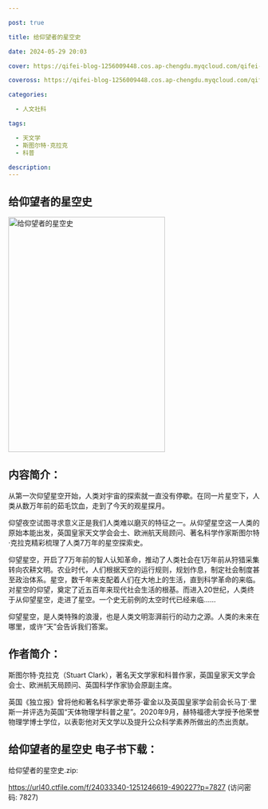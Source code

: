 ```yaml
---

post: true

title: 给仰望者的星空史

date: 2024-05-29 20:03

cover: https://qifei-blog-1256009448.cos.ap-chengdu.myqcloud.com/qifei-blog/64f0a28b661c6c8e5417bd20.jpg

coveross: https://qifei-blog-1256009448.cos.ap-chengdu.myqcloud.com/qifei-blog/64f0a28b661c6c8e5417bd20.jpg

categories:

  - 人文社科

tags:

  - 天文学
  - 斯图尔特·克拉克
  - 科普

description:
---
```


## 给仰望者的星空史
<img alt="给仰望者的星空史 " class="aligncenter loaded" data-was-processed="true" decoding="async" fetchpriority="high" height="471" src="https://qifei-blog-1256009448.cos.ap-chengdu.myqcloud.com/qifei-blog/64f0a28b661c6c8e5417bd20.jpg " style="cursor: zoom-in;" width="314"/>

## 内容简介：

从第一次仰望星空开始，人类对宇宙的探索就一直没有停歇。在同一片星空下，人类从数万年前的茹毛饮血，走到了今天的观星探月。

仰望夜空试图寻求意义正是我们人类难以磨灭的特征之一。从仰望星空这一人类的原始本能出发，英国皇家天文学会会士、欧洲航天局顾问、著名科学作家斯图尔特·克拉克精彩梳理了人类7万年的星空探索史。

仰望星空，开启了7万年前的智人认知革命，推动了人类社会在1万年前从狩猎采集转向农耕文明。农业时代，人们根据天空的运行规则，规划作息，制定社会制度甚至政治体系。星空，数千年来支配着人们在大地上的生活，直到科学革命的来临。对星空的仰望，奠定了近五百年来现代社会生活的根基。而进入20世纪，人类终于从仰望星空，走进了星空。一个史无前例的太空时代已经来临……

仰望星空，是人类特殊的浪漫，也是人类文明澎湃前行的动力之源。人类的未来在哪里，或许“天”会告诉我们答案。

## 作者简介：

斯图尔特·克拉克（Stuart Clark），著名天文学家和科普作家，英国皇家天文学会会士、欧洲航天局顾问、英国科学作家协会原副主席。

英国《独立报》曾将他和著名科学家史蒂芬·霍金以及英国皇家学会前会长马丁·里斯一并评选为英国“天体物理学科普之星”。2020年9月，赫特福德大学授予他荣誉物理学博士学位，以表彰他对天文学以及提升公众科学素养所做出的杰出贡献。

## 给仰望者的星空史 电子书下载：

给仰望者的星空史.zip: 

https://url40.ctfile.com/f/24033340-1251246619-490227?p=7827 (访问密码: 7827)

